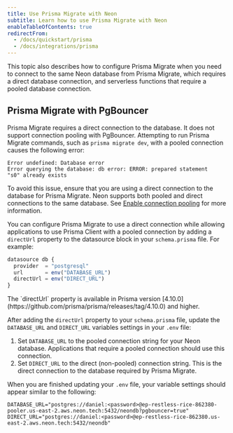 ```yaml
---
title: Use Prisma Migrate with Neon
subtitle: Learn how to use Prisma Migrate with Neon 
enableTableOfContents: true
redirectFrom:
  - /docs/quickstart/prisma
  - /docs/integrations/prisma
---
```


This topic also describes how to configure Prisma Migrate when you need to connect to the same Neon database from Prisma Migrate, which requires a direct database connection, and serverless functions that require a pooled database connection.


## Prisma Migrate with PgBouncer

Prisma Migrate requires a direct connection to the database. It does not support connection pooling with PgBouncer. Attempting to run Prisma Migrate commands, such as `prisma migrate dev`, with a pooled connection causes the following error:

```text
Error undefined: Database error
Error querying the database: db error: ERROR: prepared statement
"s0" already exists
```

To avoid this issue, ensure that you are using a direct connection to the database for Prisma Migrate. Neon supports both pooled and direct connections to the same database. See [Enable connection pooling](/docs/connect/connection-pooling#enable-connection-pooling) for more information.

You can configure Prisma Migrate to use a direct connection while allowing applications to use Prisma Client with a pooled connection by adding a `directUrl` property to the datasource block in your `schema.prisma` file. For example:

```typescript
datasource db {
  provider  = "postgresql"
  url       = env("DATABASE_URL")
  directUrl = env("DIRECT_URL")
}
```

<Admonition type="note">
The `directUrl` property is available in Prisma version [4.10.0](https://github.com/prisma/prisma/releases/tag/4.10.0) and higher.
</Admonition>

After adding the `directUrl` property to your `schema.prisma` file, update the `DATABASE_URL` and `DIRECT_URL` variables settings in your `.env` file:

1. Set `DATABASE_URL` to the pooled connection string for your Neon database. Applications that require a pooled connection should use this connection.
1. Set `DIRECT_URL` to the direct (non-pooled) connection string. This is the direct connection to the database required by Prisma Migrate.

When you are finished updating your `.env` file, your variable settings should appear similar to the following:

<CodeBlock shouldWrap>

```text
DATABASE_URL="postgres://daniel:<password>@ep-restless-rice-862380-pooler.us-east-2.aws.neon.tech:5432/neondb?pgbouncer=true"
DIRECT_URL="postgres://daniel:<password>@ep-restless-rice-862380.us-east-2.aws.neon.tech:5432/neondb"
```

</CodeBlock>
